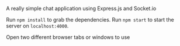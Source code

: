 A really simple chat application using Express.js and Socket.io

Run ```npm install``` to grab the dependencies.
Run ```npm start``` to start the server on ```localhost:4000```.

Open two different browser tabs or windows to use